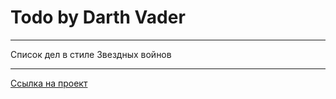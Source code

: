 # Todo by Darth Vader

----
Список дел в стиле Звездных войнов

----
[Ссылка на проект](https://alex-andreev-webme.github.io/dark-side-todo/ "Todo by Darth Vader")